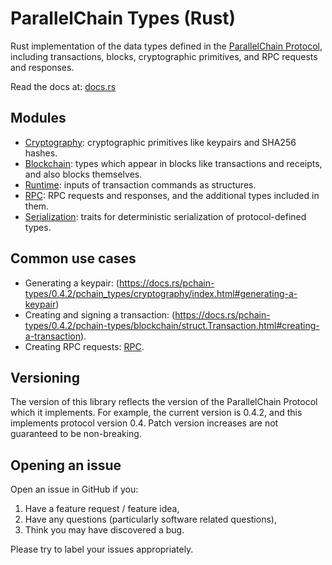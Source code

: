 # ParallelChain Types (Rust)

Rust implementation of the data types defined in the [ParallelChain Protocol](https://github.com/parallelchain-io/parallelchain-protocol), including transactions, blocks, cryptographic primitives, and RPC requests and responses.

Read the docs at: [docs.rs](https://docs.rs/pchain-types/0.4.2/pchain_types/)

## Modules

- [Cryptography](https://docs.rs/pchain-types/0.4.2/pchain_types/cryptography): cryptographic primitives like keypairs and SHA256 hashes.
- [Blockchain](https://docs.rs/pchain-types/0.4.2/pchain_types/blockchain): types which appear in blocks like transactions and receipts, and also blocks themselves.
- [Runtime](https://docs.rs/pchain-types/0.4.2/pchain_types/runtime): inputs of transaction commands as structures.
- [RPC](https://docs.rs/pchain-types/0.4.2/pchain_types/rpc): RPC requests and responses, and the additional types included in them.
- [Serialization](https://docs.rs/pchain-types/0.4.2/pchain_types/serialization): traits for deterministic serialization of protocol-defined types. 

## Common use cases

- Generating a keypair: (https://docs.rs/pchain-types/0.4.2/pchain_types/cryptography/index.html#generating-a-keypair)
- Creating and signing a transaction: (https://docs.rs/pchain-types/0.4.2/pchain-types/blockchain/struct.Transaction.html#creating-a-transaction).
- Creating RPC requests: [RPC](https://docs.rs/pchain-types/0.4.2/pchain_types/rpc).

## Versioning

The version of this library reflects the version of the ParallelChain Protocol which it implements. For example, the current version is 0.4.2, and this implements protocol version 0.4. Patch version increases are not guaranteed to be non-breaking.

## Opening an issue

Open an issue in GitHub if you:
1. Have a feature request / feature idea,
2. Have any questions (particularly software related questions),
3. Think you may have discovered a bug.

Please try to label your issues appropriately.
